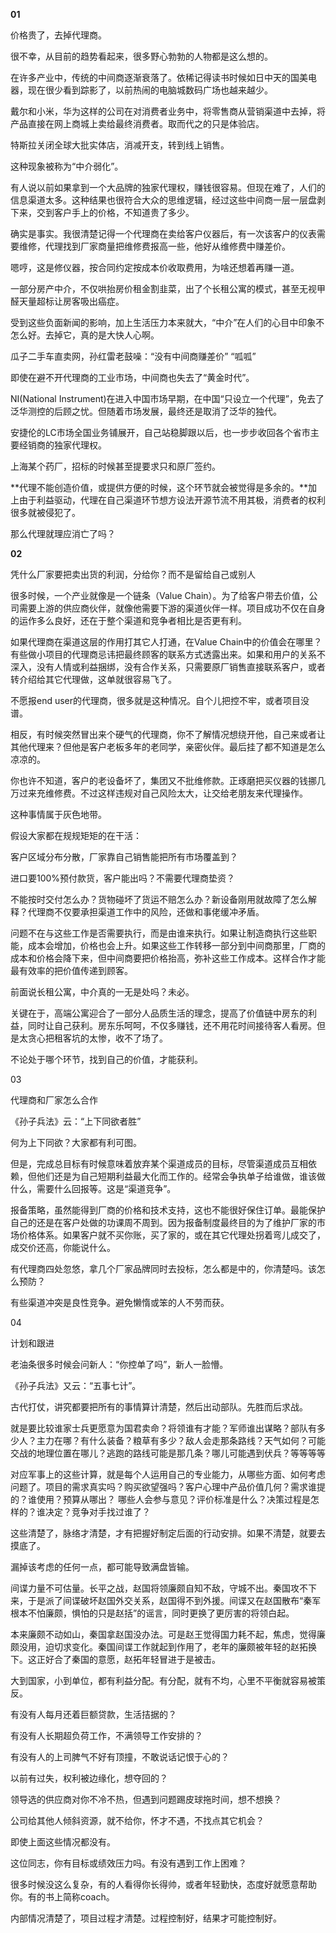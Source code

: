 **01**

价格贵了，去掉代理商。

很不幸，从目前的趋势看起来，很多野心勃勃的人物都是这么想的。

在许多产业中，传统的中间商逐渐衰落了。依稀记得读书时候如日中天的国美电器，现在很少看到踪影了，以前热闹的电脑城数码广场也越来越少。

戴尔和小米，华为这样的公司在对消费者业务中，将零售商从营销渠道中去掉，将产品直接在网上商城上卖给最终消费者。取而代之的只是体验店。

特斯拉关闭全球大批实体店，消减开支，转到线上销售。

这种现象被称为“中介弱化”。

有人说以前如果拿到一个大品牌的独家代理权，赚钱很容易。但现在难了，人们的信息渠道太多。这种结果也很符合大众的思维逻辑，经过这些中间商一层一层盘剥下来，交到客户手上的价格，不知道贵了多少。

确实是事实。我很清楚记得一个代理商在卖给客户仪器后，有一次该客户的仪表需要维修，代理找到厂家商量把维修费报高一些，他好从维修费中赚差价。

嗯哼，这是修仪器，按合同约定按成本价收取费用，为啥还想着再赚一道。

一部分房产中介，不仅哄抬房价租金割韭菜，出了个长租公寓的模式，甚至无视甲醛天量超标让房客吸出癌症。

受到这些负面新闻的影响，加上生活压力本来就大，“中介”在人们的心目中印象不怎么好。去掉它，真的是大快人心啊。

瓜子二手车直卖网，孙红雷老鼓噪：“没有中间商赚差价”  “呱呱”

即使在避不开代理商的工业市场，中间商也失去了“黄金时代”。

NI(National Instrument)在进入中国市场早期，在中国“只设立一个代理”，免去了泛华测控的后顾之忧。但随着市场发展，最终还是取消了泛华的独代。

安捷伦的LC市场全国业务铺展开，自己站稳脚跟以后，也一步步收回各个省市主要经销商的独家代理权。

上海某个药厂，招标的时候甚至提要求只和原厂签约。

**代理不能创造价值，或提供方便的时候，这个环节就会被觉得是多余的。**加上由于利益驱动，代理在自己渠道环节想方设法开源节流不用其极，消费者的权利很多就被侵犯了。

那么代理就理应消亡了吗？

**02**

凭什么厂家要把卖出货的利润，分给你？而不是留给自己或别人

很多时候，一个产业就像是一个链条（Value Chain）。为了给客户带去价值，公司需要上游的供应商伙伴，就像他需要下游的渠道伙伴一样。项目成功不仅在自身的运作多么良好，还在于整个渠道和竞争者相比是否更有利。

如果代理商在渠道这层的作用打其它人打通，在Value Chain中的价值会在哪里？有些做小项目的代理商忌讳把最终顾客的联系方式透露出来。如果和用户的关系不深入，没有人情或利益捆绑，没有合作关系，只需要原厂销售直接联系客户，或者转介绍给其它代理做，这单就很容易飞了。

不愿报end user的代理商，很多就是这种情况。自个儿把控不牢，或者项目没谱。

相反，有时候突然冒出来个硬气的代理商，你不了解情况想绕开他，自己来或者让其他代理来？但他是客户老板多年的老同学，亲密伙伴。最后挂了都不知道是怎么凉凉的。

你也许不知道，客户的老设备坏了，集团又不批维修款。正琢磨把买仪器的钱挪几万过来充维修费。不过这样违规对自己风险太大，让交给老朋友来代理操作。

这种事情属于灰色地带。

假设大家都在规规矩矩的在干活：

客户区域分布分散，厂家靠自己销售能把所有市场覆盖到？

进口要100%预付款货，客户能出吗？不需要代理商垫资？

不能按时交付怎么办？货物碰坏了货运不赔怎么办？新设备刚用就故障了怎么解释？代理商不仅要承担渠道工作中的风险，还做和事佬缓冲矛盾。

问题不在与这些工作是否需要执行，而是由谁来执行。如果让制造商执行这些职能，成本会增加，价格也会上升。如果这些工作转移一部分到中间商那里，厂商的成本和价格会降下来，但中间商要把价格抬高，弥补这些工作成本。这样合作才能最有效率的把价值传递到顾客。

前面说长租公寓，中介真的一无是处吗？未必。

关键在于，高端公寓迎合了一部分人品质生活的理念，提高了价值链中房东的利益，同时让自己获利。房东乐呵呵，不仅多赚钱，还不用花时间接待客人看房。但是太贪心把租客坑的太惨，收不了场了。

不论处于哪个环节，找到自己的价值，才能获利。

03

代理商和厂家怎么合作

《孙子兵法》云：“上下同欲者胜”

何为上下同欲？大家都有利可图。

但是，完成总目标有时候意味着放弃某个渠道成员的目标，尽管渠道成员互相依赖，但他们还是为自己短期利益最大化而工作的。经常会争执单子给谁做，谁该做什么，需要什么回报等。这是“渠道竞争”。

报备策略，虽然能得到厂商的价格和技术支持，这也不能很好保住订单。最能保护自己的还是在客户处做的功课周不周到。因为报备制度最终目的为了维护厂家的市场价格体系。如果客户就不买你账，买了家的，或在其它代理处拐着弯儿成交了，成交价还高，你能说什么。

有代理商四处忽悠，拿几个厂家品牌同时去投标，怎么都是中的，你清楚吗。该怎么预防？

有些渠道冲突是良性竞争。避免懒惰或笨的人不劳而获。

04

计划和跟进

老油条很多时候会问新人：“你控单了吗”，新人一脸懵。

《孙子兵法》又云：“五事七计”。

古代打仗，讲究都要把所有的事情算计清楚，然后出动部队。先胜而后求战。

就是要比较谁家士兵更愿意为国君卖命？将领谁有才能？军师谁出谋略？部队有多少人？主力在哪？有什么装备？粮草有多少？敌人会走那条路线？天气如何？可能交战的地理位置在哪儿？逃跑的路线可能是那几条？哪儿可能遇到伏兵？等等等等

对应军事上的这些计算，就是每个人运用自己的专业能力，从哪些方面、如何考虑问题了。项目的需求真实吗？购买欲望强吗？客户心理中产品价值几何？需求谁提的？谁使用？预算从哪出？ 哪些人会参与意见？评价标准是什么？决策过程是怎样的？谁决定？竞争对手找过谁了？

这些清楚了，脉络才清楚，才有把握好制定后面的行动安排。如果不清楚，就要去摸底了。

漏掉该考虑的任何一点，都可能导致满盘皆输。

间谍力量不可估量。长平之战，赵国将领廉颇自知不敌，守城不出。秦国攻不下来，于是派了间谍破坏赵国外交关系，赵国得不到外援。间谍又在赵国散布“秦军根本不怕廉颇，惧怕的只是赵括”的谣言，同时更换了更厉害的将领白起。

本来廉颇不动如山，秦国拿赵国没办法。可是赵王觉得国力耗不起，焦虑，觉得廉颇没用，迫切求变化。秦国间谍工作就起到作用了，老年的廉颇被年轻的赵拓换下。这正好合了秦国的意愿，赵拓年轻冒进于是被击。

大到国家，小到单位，都有利益分配。有分配，就有不均，心里不平衡就容易被策反。

有没有人每月还着巨额贷款，生活拮据的？

有没有人长期超负荷工作，不满领导工作安排的？

有没有人的上司脾气不好有顶撞，不敢说话记恨于心的？

以前有过失，权利被边缘化，想夺回的？

领导选的供应商对你不冷不热，但遇到问题踢皮球拖时间，想不想换？

公司给其他人倾斜资源，就不给你，怀才不遇，不找点其它机会？

即使上面这些情况都没有。

这位同志，你有目标或绩效压力吗。有没有遇到工作上困难？

很多时候没这么复杂，有的人看得你长得帅，或者年轻勤快，态度好就愿意帮助你。有的书上简称coach。

内部情况清楚了，项目过程才清楚。过程控制好，结果才可能控制好。





